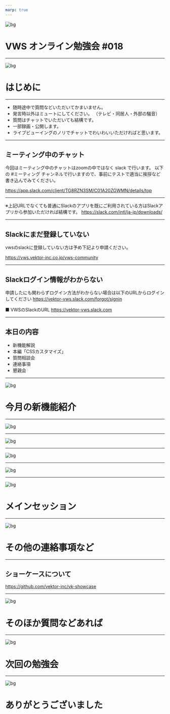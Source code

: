 ```yaml
---
marp: true
---
```

<!-- 
theme: vk-slide
size: 16:9
paginate: true
style: |
_paginate: false 
-->

<!-- Scoped style -->
<style scoped>
  /*
section{
  background: yellow;
}
*/
</style>

<!-- _class: title -->
![bg](themes/vk-slide/images/vws_title_01_red.svg)

# VWS オンライン勉強会 #018


---

<!-- _class: title-chapter  -->
<!-- _paginate: false  -->
![bg](themes/vk-slide/images/vws_title_01_lightgray.svg)

# はじめに

---


* 随時途中で質問などいただいてかまいません。
* 発言時以外はミュートにしてください。
（テレビ・同居人・外部の騒音）
* 質問はチャットでいただいても結構です。
* 一部録画・公開します。
* ライブビューイングのノリでチャットでわいわいいただければと思います。

---

## ミーティング中のチャット

今回はミーティング中のチャットはzoomの中ではなく slack で行います。
以下の #ミーティング チャンネルで行いますので、事前にテストで適当に挨拶など書き込んでみてください。

https://app.slack.com/client/TG8RZN3SM/C01A20ZGWMN/details/top

---

※上記URLでなくても普通にSlackのアプリを既にご利用されている方はSlackアプリから参加いただければ結構です。
https://slack.com/intl/ja-jp/downloads/

---

## Slackにまだ登録していない

vwsのslackに登録していない方は予め下記より申請ください。

https://vws.vektor-inc.co.jp/vws-community

---

## Slackログイン情報がわからない

申請したにも関わらずログイン方法がわからない場合は以下のURLからログインしてください
https://vektor-vws.slack.com/forgot/signin

■ VWSのSlackのURL
https://vektor-vws.slack.com

---

## 本日の内容

* 新機能解説
* 本編「CSSカスタマイズ」
* 質問相談会
* 連絡事項
* 懇親会

---

<!-- _class: title-chapter  -->
<!-- _paginate: false  -->
![bg](themes/vk-slide/images/vws_title_01_lightgray.svg)

# 今月の新機能紹介

---

![bg](images/update-info_ex-unit.png)

---

![bg](images/update-info_vk-blocks.png)

---

![bg](images/update-info_lightning.png)

---

![bg](images/update-info_katawara.png)

---

<!-- _class: title-chapter  -->
<!-- _paginate: false  -->
![bg](themes/vk-slide/images/vws_title_01_lightgray.svg)

# メインセッション

---

<!-- _class: title-chapter  -->
<!-- _paginate: false  -->
![bg](themes/vk-slide/images/vws_title_01_lightgray.svg)

# その他の連絡事項など

---

<!-- _class: title-chapter -->

## ショーケースについて

https://github.com/vektor-inc/vk-showcase

---

<!-- _class: title-chapter  -->
<!-- _paginate: false  -->
![bg](themes/vk-slide/images/vws_title_01_lightgray.svg)

# そのほか質問などあれば

---
<!-- _class: title-chapter  -->
<!-- _paginate: false  -->
![bg](themes/vk-slide/images/vws_title_01_lightgray.svg)

# 次回の勉強会

---
<!-- _class: title -->
<!-- _paginate: false  -->
![bg](themes/vk-slide/images/vws_title_01_red.svg)

# ありがとうございました
